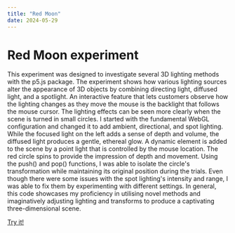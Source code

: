 ```yaml
---
title: "Red Moon"
date: 2024-05-29
---
```

# Red Moon experiment 

This experiment was designed to investigate several 3D lighting methods with the p5.js package. The experiment shows how various lighting sources alter the appearance of 3D objects by combining directing light, diffused light, and a spotlight. An interactive feature that lets customers observe how the lighting changes as they move the mouse is the backlight that follows the mouse cursor. The lighting effects can be seen more clearly when the scene is turned in small circles. I started with the fundamental WebGL configuration and changed it to add ambient, directional, and spot lighting. While the focused light on the left adds a sense of depth and volume, the diffused light produces a gentle, ethereal glow. A dynamic element is added to the scene by a point light that is controlled by the mouse location. The red circle spins to provide the impression of depth and movement. Using the push() and pop() functions, I was able to isolate the circle's transformation while maintaining its original position during the trials. Even though there were some issues with the spot lighting's intensity and range, I was able to fix them by experimenting with different settings. In general, this code showcases my proficiency in utilising novel methods and imaginatively adjusting lighting and transforms to produce a captivating three-dimensional scene.

[Try it!](/skills-github-pages/Experiment77/Red_moon/index.html)
